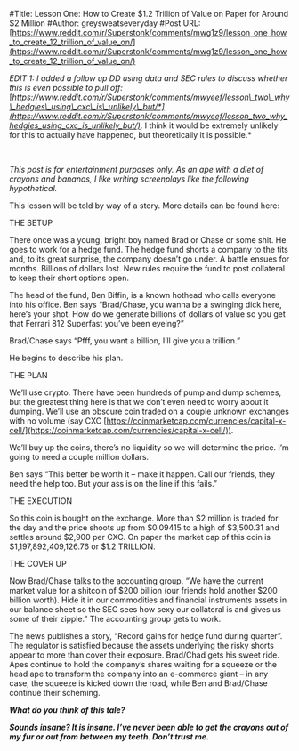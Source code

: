 #Title: Lesson One: How to Create $1.2 Trillion of Value on Paper for Around $2 Million
#Author: greysweatseveryday
#Post URL: [https://www.reddit.com/r/Superstonk/comments/mwg1z9/lesson_one_how_to_create_12_trillion_of_value_on/](https://www.reddit.com/r/Superstonk/comments/mwg1z9/lesson_one_how_to_create_12_trillion_of_value_on/)


*EDIT 1: I added a follow up DD using data and SEC rules to discuss whether this is even possible to pull off:* [*https://www.reddit.com/r/Superstonk/comments/mwyeef/lesson\_two\_why\_hedgies\_using\_cxc\_is\_unlikely\_but/*](https://www.reddit.com/r/Superstonk/comments/mwyeef/lesson_two_why_hedgies_using_cxc_is_unlikely_but/)*. I think it would be extremely unlikely for this to actually have happened, but theoretically it is possible.* 

&#x200B;

*This post is for entertainment purposes only. As an ape with a diet of crayons and bananas, I like writing screenplays like the following hypothetical.*

This lesson will be told by way of a story. More details can be found here:

THE SETUP

There once was a young, bright boy named Brad or Chase or some shit. He goes to work for a hedge fund. The hedge fund shorts a company to the tits and, to its great surprise, the company doesn’t go under. A battle ensues for months. Billions of dollars lost. New rules require the fund to post collateral to keep their short options open.

The head of the fund, Ben Biffin, is a known hothead who calls everyone into his office. Ben says “Brad/Chase, you wanna be a swinging dick here, here’s your shot. How do we generate billions of dollars of value so you get that Ferrari 812 Superfast you’ve been eyeing?”

Brad/Chase says “Pfff, you want a billion, I’ll give you a trillion.”

He begins to describe his plan.

THE PLAN

We’ll use crypto. There have been hundreds of pump and dump schemes, but the greatest thing here is that we don’t even need to worry about it dumping. We’ll use an obscure coin traded on a couple unknown exchanges with no volume (say CXC [https://coinmarketcap.com/currencies/capital-x-cell/](https://coinmarketcap.com/currencies/capital-x-cell/)).

We’ll buy up the coins, there’s no liquidity so we will determine the price. I’m going to need a couple million dollars.

Ben says “This better be worth it – make it happen. Call our friends, they need the help too. But your ass is on the line if this fails.”

THE EXECUTION

So this coin is bought on the exchange. More than $2 million is traded for the day and the price shoots up from $0.09415 to a high of $3,500.31 and settles around $2,900 per CXC. On paper the market cap of this coin is $1,197,892,409,126.76 or $1.2 TRILLION.

THE COVER UP

Now Brad/Chase talks to the accounting group. “We have the current market value for a shitcoin of $200 billion (our friends hold another $200 billion worth). Hide it in our commodities and financial instruments assets in our balance sheet so the SEC sees how sexy our collateral is and gives us some of their zipple.” The accounting group gets to work.

The news publishes a story, “Record gains for hedge fund during quarter”. The regulator is satisfied because the assets underlying the risky shorts appear to more than cover their exposure. Brad/Chad gets his sweet ride. Apes continue to hold the company’s shares waiting for a squeeze or the head ape to transform the company into an e-commerce giant – in any case, the squeeze is kicked down the road, while Ben and Brad/Chase continue their scheming.

***What do you think of this tale?***

***Sounds insane? It is insane. I’ve never been able to get the crayons out of my fur or out from between my teeth. Don’t trust me.***